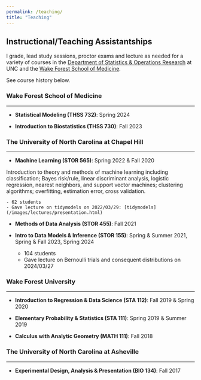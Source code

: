 ```yaml
---
permalink: /teaching/
title: "Teaching"
---
```


## Instructional/Teaching Assistantships

I grade, lead study sessions, proctor exams and lecture as needed for a variety of courses in the [Department of Statistics & Operations Research](https://stor.unc.edu/) at UNC and the [Wake Forest School of Medicine](https://school.wakehealth.edu/departments/biostatistics-and-data-science). 

See course history below.

### Wake Forest School of Medicine

---

- **Statistical Modeling (THSS 732)**: Spring 2024

- **Introduction to Biostatistics (THSS 730)**: Fall 2023

### The University of North Carolina at Chapel Hill

---

- **Machine Learning (STOR 565)**: Spring 2022 & Fall 2020
  
Introduction to theory and methods of machine learning including classification; Bayes risk/rule, linear discriminant analysis, logistic regression, nearest neighbors, and support vector machines; clustering algorithms; overfitting, estimation error, cross validation.

    - 62 students
    - Gave lecture on tidymodels on 2022/03/29: [tidymodels](/images/lectures/presentation.html)
    
- **Methods of Data Analysis (STOR 455)**: Fall 2021
   
- **Intro to Data Models & Inference (STOR 155)**: Spring & Summer 2021, Spring & Fall 2023, Spring 2024
    - 104 students
    - Gave lecture on Bernoulli trials and consequent distributions on 2024/03/27

### Wake Forest University

---

- **Introduction to Regression & Data Science (STA 112)**: Fall 2019 & Spring 2020

- **Elementary Probability & Statistics (STA 111)**: Spring 2019 & Summer 2019

- **Calculus with Analytic Geometry (MATH 111)**: Fall 2018

### The University of North Carolina at Asheville

---

- **Experimental Design, Analysis & Presentation (BIO 134)**: Fall 2017
